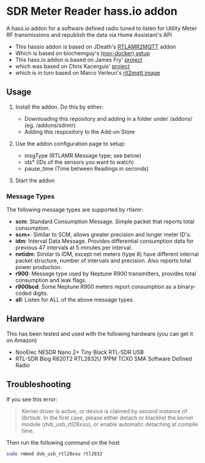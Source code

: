 # SDR Meter Reader hass.io addon
A hass.io addon for a software defined radio tuned to listen for Utility Meter RF transmissions and republish the data via Home Assistant's API

- This hassio addon is based on  JDeath's [RTLAMR2MQTT](https://github.com/jdeath/RTLAMR2MQQT/tree/master/RTLAMR2MQQT) addon
- Which is based on biochemguy's [(non-docker) setup](https://community.home-assistant.io/t/get-your-smart-electric-water-and-gas-meter-scm-readings-into-home-assistant-with-a-rtl-sdr)
- This hass.io addon is based on James Fry' [project](https://github.com/james-fry/hassio-addons/tree/master/rtl4332mqtt)
- which was based on Chris Kacerguis' [project](https://github.com/chriskacerguis/honeywell2mqtt)
- which is in turn based on Marco Verleun's [rtl2mqtt image](https://github.com/roflmao/rtl2mqtt)

## Usage

1) Install the addon. Do this by either:
    - Downloading this repository and adding in a folder under /addons/ (eg. /addons/sdrmr)
    - Adding this respository to the Add-on Store

2) Use the addon configuration page to setup:
    - msgType (RTLAMR Message type; see below)
    - ids* (IDs of the sensors you want to watch)
    - pause_time (Time between Readings in seconds)

3) Start the addon

### Message Types

The following message types are supported by rtlamr:

- **scm**: Standard Consumption Message. Simple packet that reports total consumption.
- **scm+**: Similar to SCM, allows greater precision and longer meter ID's.
- **idm**: Interval Data Message. Provides differential consumption data for previous 47 intervals at 5 minutes per interval.
- **netidm**: Similar to IDM, except net meters (type 8) have different internal packet structure, number of intervals and precision. Also reports total power production.
- **r900**: Message type used by Neptune R900 transmitters, provides total consumption and leak flags.
- **r900bcd**: Some Neptune R900 meters report consumption as a binary-coded digits.
- **all**: Listen for ALL of the above message types

## Hardware

This has been tested and used with the following hardware (you can get it on Amazon)

- NooElec NESDR Nano 2+ Tiny Black RTL-SDR USB
- RTL-SDR Blog R820T2 RTL2832U 1PPM TCXO SMA Software Defined Radio


## Troubleshooting

If you see this error:

> Kernel driver is active, or device is claimed by second instance of librtlsdr.
> In the first case, please either detach or blacklist the kernel module
> (dvb_usb_rtl28xxu), or enable automatic detaching at compile time.

Then run the following command on the host

```bash
sudo rmmod dvb_usb_rtl28xxu rtl2832
```
